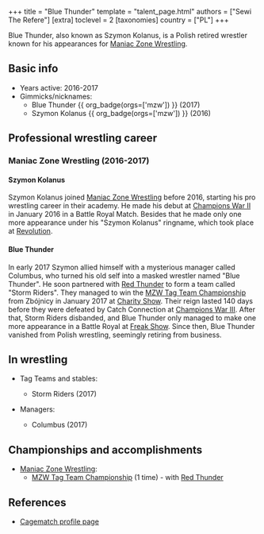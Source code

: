 +++
title = "Blue Thunder"
template = "talent_page.html"
authors = ["Sewi The Refere"]
[extra]
toclevel = 2
[taxonomies]
country = ["PL"]
+++

Blue Thunder, also known as Szymon Kolanus, is a Polish retired wrestler known for his appearances for [Maniac Zone Wrestling](@/o/mzw.md).

## Basic info

* Years active: 2016-2017
* Gimmicks/nicknames:
  - Blue Thunder {{ org_badge(orgs=['mzw']) }} (2017)
  - Szymon Kolanus {{ org_badge(orgs=['mzw']) }} (2016)

## Professional wrestling career

### Maniac Zone Wrestling (2016-2017)

#### Szymon Kolanus

Szymon Kolanus joined [Maniac Zone Wrestling](@/o/mzw.md) before 2016, starting his pro wrestling career in their academy. He made his debut at [Champions War II](@/e/mzw/2016-01-10-mzw-champions-war-2.md) in January 2016 in a Battle Royal Match. Besides that he made only one more appearance under his "Szymon Kolanus" ringname, which took place at [Revolution](@/e/mzw/2016-11-05-mzw-revolution.md).

#### Blue Thunder

In early 2017 Szymon allied himself with a mysterious manager called Columbus, who turned his old self into a masked wrestler named "Blue Thunder".
He soon partnered with [Red Thunder](@/w/red-thunder.md) to form a team called "Storm Riders". They managed to win the [MZW Tag Team Championship](@/c/mzw-tag-team-championship.md) from Zbójnicy in January 2017 at [Charity Show](@/e/mzw/2017-01-15-mzw-charity-show-2017.md).
Their reign lasted 140 days before they were defeated by Catch Connection at [Champions War III](@/e/mzw/2017-06-03-mzw-champions-war-3.md).
After that, Storm Riders disbanded, and Blue Thunder only managed to make one more appearance in a Battle Royal at [Freak Show](@/e/mzw/2017-12-02-mzw-freak-show.md). Since then, Blue Thunder vanished from Polish wrestling, seemingly retiring from business.

## In wrestling

* Tag Teams and stables:
  - Storm Riders (2017)

* Managers:
  - Columbus (2017)

## Championships and accomplishments

* [Maniac Zone Wrestling](@/o/mzw.md):
  - [MZW Tag Team Championship](@/c/mzw-tag-team-championship.md) (1 time) - with [Red Thunder](@/w/red-thunder.md)

## References

* [Cagematch profile page](https://www.cagematch.net/?id=2&nr=24641)
